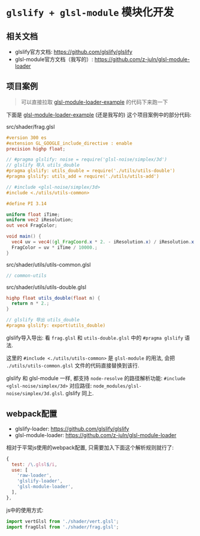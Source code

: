 # `glslify + glsl-module` 模块化开发

## 相关文档

- glslify官方文档: <https://github.com/glslify/glslify>
- glsl-module官方文档（我写的）: <https://github.com/z-juln/glsl-module-loader>

## 项目案例

> 可以直接拉取 [glsl-module-loader-example](https://github.com/z-juln/glsl-module-loader-example) 的代码下来跑一下

下面是 [glsl-module-loader-example](https://github.com/z-juln/glsl-module-loader-example) (还是我写的) 这个项目案例中的部分代码: 

src/shader/frag.glsl

```glsl
#version 300 es
#extension GL_GOOGLE_include_directive : enable
precision highp float;

// #pragma glslify: noise = require('glsl-noise/simplex/3d')
// glslify 导入 utils_double
#pragma glslify: utils_double = require('./utils/utils-double')
#pragma glslify: utils_add = require('./utils/utils-add')

// #include <glsl-noise/simplex/3d>
#include <./utils/utils-common>

#define PI 3.14

uniform float iTime;
uniform vec2 iResolution;
out vec4 FragColor;

void main() {
  vec4 uv = vec4((gl_FragCoord.x * 2. - iResolution.x) / iResolution.x, (gl_FragCoord.y * 2. - iResolution.y) / iResolution.y, 0., 1.);
  FragColor = uv * iTime / 10000.;
}
```

src/shader/utils/utils-common.glsl

```glsl
// common-utils
```

src/shader/utils/utils-double.glsl

```glsl
highp float utils_double(float n) {
  return n * 2.;
}

// glslify 导出 utils_double
#pragma glslify: export(utils_double)
```

glslify导入导出: 看 `frag.glsl` 和 `utils-double.glsl` 中的 `#pragma glslify` 语法.

这里的 `#include <./utils/utils-common>` 是 `glsl-module` 的用法, 会把 `./utils/utils-common.glsl` 文件的代码直接替换到该行.

glslify 和 glsl-module 一样, 都支持 `node-resolve` 的路径解析功能: `#include <glsl-noise/simplex/3d>` 对应路径: `node_modules/glsl-noise/simplex/3d.glsl`. glslify 同上.

## webpack配置

- glslify-loader: <https://github.com/glslify/glslify>
- glsl-module-loader: <https://github.com/z-juln/glsl-module-loader>

相对于平常js使用的webpack配置, 只需要加入下面这个解析规则就行了:

```javascript
{
  test: /\.glsl$/i,
  use: [
    'raw-loader',
    'glslify-loader',
    'glsl-module-loader',
  ],
},
```

js中的使用方式:

```javascript
import vertGlsl from './shader/vert.glsl';
import fragGlsl from './shader/frag.glsl';
```
